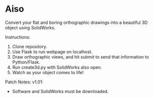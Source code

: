 # Aiso

Convert your flat and boring orthographic drawings into a beautiful 3D object using SolidWorks.

Instructions:
1. Clone repository.
2. Use Flask to run webpage on localhost.
3. Draw orthographic views, and hit submit to send that information to Python/Flask.
4. Run create3d.py with SolidWorks also open.
5. Watch as your object comes to life!


Patch Notes:
v1.01:
- Software and SolidWorks must be downloaded.

